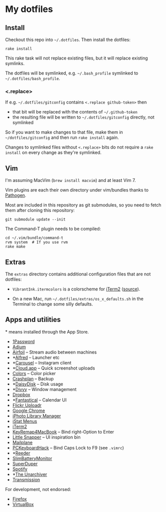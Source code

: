 # My dotfiles

## Install

Checkout this repo into `~/.dotfiles`. Then install the dotfiles:

    rake install

This rake task will not replace existing files, but it will replace existing symlinks.

The dotfiles will be symlinked, e.g. `~/.bash_profile` symlinked to `~/.dotfiles/bash_profile`.

### <.replace>

If e.g. `~/.dotfiles/gitconfig` contains `<.replace github-token>` then

 * that bit will be replaced with the contents of `~/.github-token`
 * the resulting file will be written to `~/.dotfiles/gitconfig` directly, not symlinked
 
So if you want to make changes to that file, make them in `~/dotfiles/gitconfig` and then run `rake install` again.

Changes to symlinked files without `<.replace>` bits do not require a `rake install` on every change as they're symlinked.


## Vim

I'm assuming MacVim (`brew install macvim`) and at least Vim 7.

Vim plugins are each their own directory under vim/bundles thanks to [Pathogen](http://www.vim.org/scripts/script.php?script_id=2332).

Most are included in this repository as git submodules, so you need to fetch them after cloning this repository:

    git submodule update --init

The Command-T plugin needs to be compiled:

    cd ~/.vim/bundle/command-t
    rvm system  # If you use rvm
    rake make


## Extras

The `extras` directory contains additional configuration files that are not dotfiles:

 * `VibrantInk.itermcolors` is a colorscheme for [iTerm2](http://www.iterm2.com/) ([source](https://github.com/asanghi/vibrantinklion)).

 * On a new Mac, run `~/.dotfiles/extras/os_x_defaults.sh` in the Terminal to change some silly defaults.


## Apps and utilities

\* means installed through the App Store.

 * [1Password](https://agilebits.com/onepassword)
 * [Adium](http://adium.im/)
 * [Airfoil](http://www.rogueamoeba.com/airfoil/) – Stream audio between machines
 * \*[Alfred](http://www.alfredapp.com/) – Launcher etc
 * \*[Carousel](http://carousel.mobelux.com/) – Instagram client
 * \*[Cloud.app](http://getcloudapp.com/) – Quick screenshot uploads
 * [Colors](http://mattpatenaude.com/#colors) – Color picker
 * [Crashplan](http://www.crashplan.com/) – Backup
 * \*[DaisyDisk](http://daisydiskapp.com/) – Disk usage
 * \*[Divvy](http://mizage.com/#macdivvy) – Window management
 * [Dropbox](https://www.dropbox.com)
 * \*[Fantastical](http://flexibits.com/fantastical) – Calendar UI
 * [Flickr Uploadr](http://www.flickr.com/tools/uploadr/)
 * [Google Chrome](https://www.google.com/chrome)
 * [iPhoto Library Manager](http://www.fatcatsoftware.com/iplm/)
 * [iStat Menus](http://bjango.com/mac/istatmenus/)
 * [iTerm2](http://www.iterm2.com)
 * [KeyRemap4MacBook](http://pqrs.org/macosx/keyremap4macbook/) – Bind right-Option to Enter
 * [Little Snapper](http://www.realmacsoftware.com/littlesnapper/) – UI inspiration bin
 * [Mailplane](http://mailplaneapp.com/)
 * [PCKeyboardHack](http://pqrs.org/macosx/keyremap4macbook/extra.html) – Bind Caps Lock to F9 (see `.vimrc`)
 * \*[Reeder](http://reederapp.com/)
 * [SlimBatteryMonitor](http://www.orange-carb.org/SBM/)
 * [SuperDuper](http://www.shirt-pocket.com/SuperDuper/)
 * [Spotify](http://www.spotify.com)
 * \*[The Unarchiver](http://itunes.apple.com/app/the-unarchiver/id425424353)
 * [Transmission](http://www.transmissionbt.com/)

For development, not endorsed:

 * [Firefox](http://www.mozilla.org/firefox)
 * [VirtualBox](https://www.virtualbox.org/)
